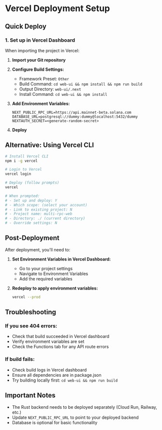 # Vercel Deployment Setup

## Quick Deploy

### 1. Set up in Vercel Dashboard

When importing the project in Vercel:

1. **Import your Git repository**
2. **Configure Build Settings:**
   - Framework Preset: `Other`
   - Build Command: `cd web-ui && npm install && npm run build`
   - Output Directory: `web-ui/.next`
   - Install Command: `cd web-ui && npm install`

3. **Add Environment Variables:**
   ```
   NEXT_PUBLIC_RPC_URL=https://api.mainnet-beta.solana.com
   DATABASE_URL=postgresql://dummy:dummy@localhost:5432/dummy
   NEXTAUTH_SECRET=<generate-random-secret>
   ```

4. **Deploy**

## Alternative: Using Vercel CLI

```bash
# Install Vercel CLI
npm i -g vercel

# Login to Vercel
vercel login

# Deploy (follow prompts)
vercel

# When prompted:
# - Set up and deploy: Y
# - Which scope: (select your account)
# - Link to existing project: N
# - Project name: multi-rpc-web
# - Directory: ./ (current directory)
# - Override settings: N
```

## Post-Deployment

After deployment, you'll need to:

1. **Set Environment Variables in Vercel Dashboard:**
   - Go to your project settings
   - Navigate to Environment Variables
   - Add the required variables

2. **Redeploy to apply environment variables:**
   ```bash
   vercel --prod
   ```

## Troubleshooting

### If you see 404 errors:
- Check that build succeeded in Vercel dashboard
- Verify environment variables are set
- Check the Functions tab for any API route errors

### If build fails:
- Check build logs in Vercel dashboard
- Ensure all dependencies are in package.json
- Try building locally first: `cd web-ui && npm run build`

## Important Notes

- The Rust backend needs to be deployed separately (Cloud Run, Railway, etc.)
- Update `NEXT_PUBLIC_RPC_URL` to point to your deployed backend
- Database is optional for basic functionality